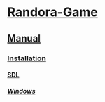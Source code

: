 # [Randora-Game](/README.md)

## [Manual](/manual/README.md)

### [Installation](/manual/installation/README.md)

#### [SDL](/manual/installation/sdl/README.md)

##### [Windows](/manual/installation/sdl/windows/README.md)


